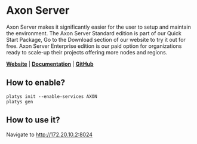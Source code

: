 # Axon Server

Axon Server makes it significantly easier for the user to setup and maintain the environment. The Axon Server Standard edition is part of our Quick Start Package, Go to the Download section of our website to try it out for free. Axon Server Enterprise edition is our paid option for organizations ready to scale-up their projects offering more nodes and regions.

**[Website](https://axoniq.io/product-overview/axon-server)** | **[Documentation](https://docs.axoniq.io/reference-guide/axon-server/introduction)** | **[GitHub](https://github.com/AxonIQ/axon-server-se)**

## How to enable?

```
platys init --enable-services AXON
platys gen
```

## How to use it?

Navigate to <http://172.20.10.2:8024>